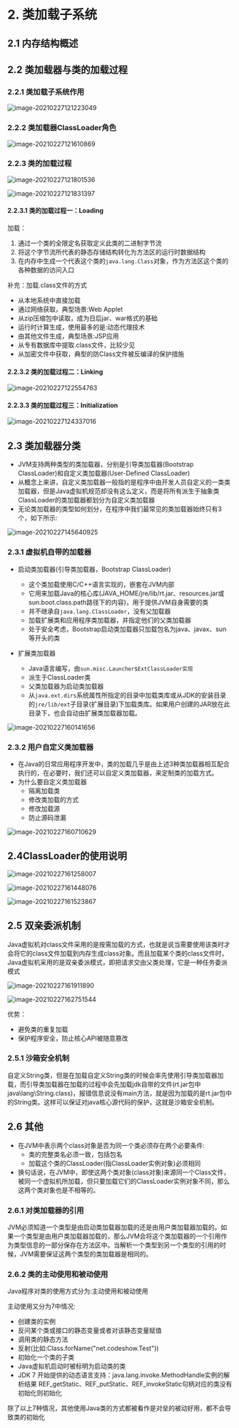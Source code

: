 # 2. 类加载子系统

## 2.1 内存结构概述

## 2.2 类加载器与类的加载过程

### 2.2.1 类加载子系统作用

![image-20210227121223049](./images/21.png)

### 2.2.2 类加载器ClassLoader角色

![image-20210227121610869](./images/22.png)

### 2.2.3 类的加载过程

![image-20210227121801536](./images/23.png)

![image-20210227121831397](./images/24.png)

#### 2.2.3.1 类的加载过程一：Loading

加载：

1. 通过一个类的全限定名获取定义此类的二进制字节流
2. 将这个字节流所代表的静态存储结构转化为方法区的运行时数据结构
3. 在内存中生成一个代表这个类的`java.lang.Class`对象，作为方法区这个类的各种数据的访问入口

补充：加载.class文件的方式

- 从本地系统中直接加载
- 通过网络获取，典型场景:Web Applet
- 从zip压缩包中读取，成为日后jar、war格式的基础
- 运行时计算生成，使用最多的是:动态代理技术
- 由其他文件生成，典型场景:JSP应用
- 从专有数据库中提取.class文件，比较少见
- 从加密文件中获取，典型的防Class文件被反编译的保护措施

#### 2.2.3.2 类的加载过程二：Linking

![image-20210227122554763](./images/27.png)

#### 2.2.3.3 类的加载过程三：Initialization

![image-20210227124337016](./images/28.png)

 ## 2.3 类加载器分类

- JVM支持两种类型的类加载器，分别是引导类加载器(Bootstrap ClassLoader)和自定义类加载器(User-Defined ClassLoader)
- 从概念上来讲，自定义类加载器一般指的是程序中由开发人员自定义的一类类加载器，但是Java虚拟机规范却没有这么定义，而是将所有派生于抽象类ClassLoader的类加载器都划分为自定义类加载器
- 无论类加载器的类型如何划分，在程序中我们最常见的类加载器始终只有3个，如下所示:

![image-20210227145640925](./images/30.png)

### 2.3.1 虚拟机自带的加载器

- 启动类加载器(引导类加载器，Bootstrap ClassLoader)
  - 这个类加载使用C/C++语言实现的，嵌套在JVM内部
  - 它用来加载Java的核心库(JAVA_HOME/jre/lib/rt.jar、resources.jar或sun.boot.class.path路径下的内容)，用于提供JVM自身需要的类
  - 并不继承自`java.lang.ClassLoader`，没有父加载器
  - 加载扩展类和应用程序类加载器，并指定他们的父类加载器
  - 处于安全考虑，Bootstrap启动类加载器只加载包名为java、javax、sun等开头的类

- 扩展类加载器
  - Java语言编写，由`sun.misc.Launcher$ExtClassLoader实现`
  - 派生于ClassLoader类
  - 父类加载器为启动类加载器
  - 从`java.ext.dirs`系统属性所指定的目录中加载类库或从JDK的安装目录的`jre/lib/ext`子目录(扩展目录)下加载类库。如果用户创建的JAR放在此目录下，也会自动由扩展类加载器加载。



![image-20210227160141656](./images/33.png)

### 2.3.2 用户自定义类加载器

- 在Java的日常应用程序开发中，类的加载几乎是由上述3种类加载器相互配合执行的，在必要时，我们还可以自定义类加载器，来定制类的加载方式。
- 为什么要自定义类加载器
  - 隔离加载类
  - 修改类加载的方式
  - 修改加载源
  - 防止源码泄漏



![image-20210227160710629](./images/35.png)

## 2.4ClassLoader的使用说明

![image-20210227161258007](./images/36.png)

![image-20210227161448076](./images/37.png)

![image-20210227161523867](./images/38.png)

## 2.5 双亲委派机制

Java虚拟机对class文件采用的是按需加载的方式，也就是说当需要使用该类时才会将它的class文件加载到内存生成class对象。而且加载某个类的class文件时，Java虚拟机采用的是双亲委派模式，即把请求交由父类处理，它是一种任务委派模式

![image-20210227161911890](./images/40.png)

![image-20210227162751544](./images/41.png)

优势：

- 避免类的重复加载
- 保护程序安全，防止核心API被随意篡改



### 2.5.1 沙箱安全机制

自定义String类，但是在加载自定义String类的时候会率先使用引导类加载器加载，而引导类加载器在加载的过程中会先加载jdk自带的文件(rt.jar包中java\lang\String.class)，报错信息说没有main方法，就是因为加载的是rt.jar包中的String类。这样可以保证对java核心源代码的保护，这就是沙箱安全机制。

## 2.6 其他

- 在JVM中表示两个class对象是否为同一个类必须存在两个必要条件:
  - 类的完整类名必须一致，包括包名
  - 加载这个类的ClassLoader(指ClassLoader实例对象)必须相同
- 换句话说，在JVM中，即使这两个类对象(class对象)来源同一个Class文件，被同一个虚拟机所加载，但只要加载它们的ClassLoader实例对象不同，那么这两个类对象也是不相等的。

### 2.6.1 对类加载器的引用

JVM必须知道一个类型是由启动类加载器加载的还是由用户类加载器加载的。如果一个类型是由用户类加载器加载的，那么JVM会将这个类加载器的一个引用作为类型信息的一部分保存在方法区中。当解析一个类型到另一个类型的引用的时候，JVM需要保证这两个类型的类加载器是相同的。

### 2.6.2 类的主动使用和被动使用

Java程序对类的使用方式分为:主动使用和被动使用

主动使用又分为7中情况:

- 创建类的实例
- 反问某个类或接口的静态变量或者对该静态变量赋值
- 调用类的静态方法
- 反射(比如:Class.forName("net.codeshow.Test"))
- 初始化一个类的子类
- Java虚拟机启动时被标明为启动类的类
- JDK 7 开始提供的动态语言支持：java.lang.invoke.MethodHandle实例的解析结果 REF_getStatic、REF_putStatic、REF_invokeStatic句柄对应的类没有初始化则初始化

除了以上7种情况，其他使用Java类的方式都被看作是对垒的被动好用，都不会导致类的初始化

